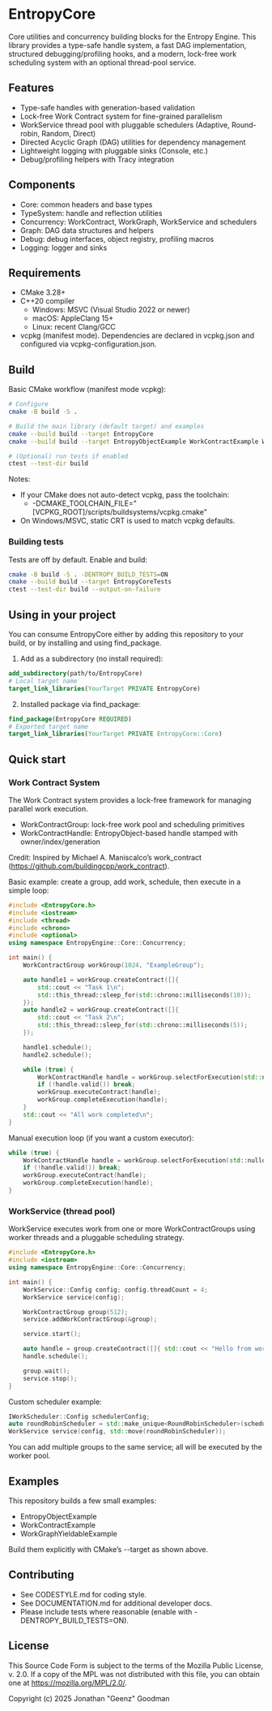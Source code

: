 # EntropyCore

Core utilities and concurrency building blocks for the Entropy Engine. This library provides a type-safe handle system, a fast DAG implementation, structured debugging/profiling hooks, and a modern, lock-free work scheduling system with an optional thread-pool service.

## Features

- Type-safe handles with generation-based validation
- Lock-free Work Contract system for fine-grained parallelism
- WorkService thread pool with pluggable schedulers (Adaptive, Round-robin, Random, Direct)
- Directed Acyclic Graph (DAG) utilities for dependency management
- Lightweight logging with pluggable sinks (Console, etc.)
- Debug/profiling helpers with Tracy integration

## Components

- Core: common headers and base types
- TypeSystem: handle and reflection utilities
- Concurrency: WorkContract, WorkGraph, WorkService and schedulers
- Graph: DAG data structures and helpers
- Debug: debug interfaces, object registry, profiling macros
- Logging: logger and sinks

## Requirements

- CMake 3.28+
- C++20 compiler
  - Windows: MSVC (Visual Studio 2022 or newer)
  - macOS: AppleClang 15+
  - Linux: recent Clang/GCC
- vcpkg (manifest mode). Dependencies are declared in vcpkg.json and configured via vcpkg-configuration.json.

## Build

Basic CMake workflow (manifest mode vcpkg):

```bash
# Configure
cmake -B build -S .

# Build the main library (default target) and examples
cmake --build build --target EntropyCore
cmake --build build --target EntropyObjectExample WorkContractExample WorkGraphYieldableExample

# (Optional) run tests if enabled
ctest --test-dir build
```

Notes:
- If your CMake does not auto-detect vcpkg, pass the toolchain:
  - -DCMAKE_TOOLCHAIN_FILE="[VCPKG_ROOT]/scripts/buildsystems/vcpkg.cmake"
- On Windows/MSVC, static CRT is used to match vcpkg defaults.

### Building tests

Tests are off by default. Enable and build:

```bash
cmake -B build -S . -DENTROPY_BUILD_TESTS=ON
cmake --build build --target EntropyCoreTests
ctest --test-dir build --output-on-failure
```

## Using in your project

You can consume EntropyCore either by adding this repository to your build, or by installing and using find_package.

1) Add as a subdirectory (no install required):

```cmake
add_subdirectory(path/to/EntropyCore)
# Local target name
target_link_libraries(YourTarget PRIVATE EntropyCore)
```

2) Installed package via find_package:

```cmake
find_package(EntropyCore REQUIRED)
# Exported target name
target_link_libraries(YourTarget PRIVATE EntropyCore::Core)
```

## Quick start

### Work Contract System

The Work Contract system provides a lock-free framework for managing parallel work execution.

- WorkContractGroup: lock-free work pool and scheduling primitives
- WorkContractHandle: EntropyObject-based handle stamped with owner/index/generation

Credit: Inspired by Michael A. Maniscalco’s work_contract (https://github.com/buildingcpp/work_contract).

Basic example: create a group, add work, schedule, then execute in a simple loop:

```cpp
#include <EntropyCore.h>
#include <iostream>
#include <thread>
#include <chrono>
#include <optional>
using namespace EntropyEngine::Core::Concurrency;

int main() {
    WorkContractGroup workGroup(1024, "ExampleGroup");

    auto handle1 = workGroup.createContract([]{
        std::cout << "Task 1\n";
        std::this_thread::sleep_for(std::chrono::milliseconds(10));
    });
    auto handle2 = workGroup.createContract([]{
        std::cout << "Task 2\n";
        std::this_thread::sleep_for(std::chrono::milliseconds(5));
    });

    handle1.schedule();
    handle2.schedule();

    while (true) {
        WorkContractHandle handle = workGroup.selectForExecution(std::nullopt);
        if (!handle.valid()) break;
        workGroup.executeContract(handle);
        workGroup.completeExecution(handle);
    }
    std::cout << "All work completed\n";
}
```

Manual execution loop (if you want a custom executor):

```cpp
while (true) {
    WorkContractHandle handle = workGroup.selectForExecution(std::nullopt);
    if (!handle.valid()) break;
    workGroup.executeContract(handle);
    workGroup.completeExecution(handle);
}
```

### WorkService (thread pool)

WorkService executes work from one or more WorkContractGroups using worker threads and a pluggable scheduling strategy.

```cpp
#include <EntropyCore.h>
#include <iostream>
using namespace EntropyEngine::Core::Concurrency;

int main() {
    WorkService::Config config; config.threadCount = 4;
    WorkService service(config);

    WorkContractGroup group(512);
    service.addWorkContractGroup(&group);

    service.start();

    auto handle = group.createContract([]{ std::cout << "Hello from worker thread!\n"; });
    handle.schedule();

    group.wait();
    service.stop();
}
```

Custom scheduler example:

```cpp
IWorkScheduler::Config schedulerConfig;
auto roundRobinScheduler = std::make_unique<RoundRobinScheduler>(schedulerConfig);
WorkService service(config, std::move(roundRobinScheduler));
```

You can add multiple groups to the same service; all will be executed by the worker pool.

## Examples

This repository builds a few small examples:
- EntropyObjectExample
- WorkContractExample
- WorkGraphYieldableExample

Build them explicitly with CMake’s --target as shown above.

## Contributing

- See CODESTYLE.md for coding style.
- See DOCUMENTATION.md for additional developer docs.
- Please include tests where reasonable (enable with -DENTROPY_BUILD_TESTS=ON).

## License

This Source Code Form is subject to the terms of the Mozilla Public License, v. 2.0. If a copy of the MPL was not distributed with this file, you can obtain one at https://mozilla.org/MPL/2.0/.

Copyright (c) 2025 Jonathan "Geenz" Goodman